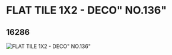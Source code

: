 # FLAT TILE 1X2 - DECO" NO.136"
## 16286
![FLAT TILE 1X2 - DECO" NO.136"](https://lc-www-live-s.legocdn.com/media/bricks/5/2/6057924.jpg)